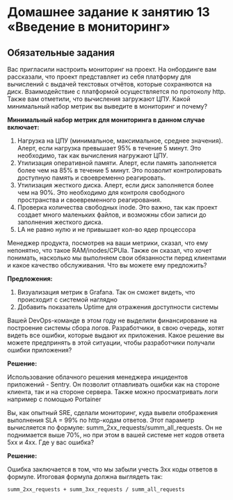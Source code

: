 # Домашнее задание к занятию 13 «Введение в мониторинг»

## Обязательные задания

Вас пригласили настроить мониторинг на проект. На онбординге вам рассказали, что проект представляет из себя платформу для вычислений с выдачей текстовых отчётов, которые сохраняются на диск. Взаимодействие с платформой осуществляется по протоколу http. Также вам отметили, что вычисления загружают ЦПУ. Какой минимальный набор метрик вы выведите в мониторинг и почему?


**Минимальный набор метрик для мониторинга в данном случае включает:**

1. Нагрузка на ЦПУ (минимальное, максимальное, среднее значения). Алерт, если нагрузка превышает 95% в течение 5 минут. Это необходимо, так как вычисления нагружают ЦПУ.
2. Утилизация оперативной памяти. Алерт, если память заполняется более чем на 85% в течение 5 минут. Это позволит контролировать доступную память и своевременно реагировать.
3. Утилизация жесткого диска. Алерт, если диск заполняется более чем на 90%. Это необходимо для контроля свободного пространства и своевременного реагирования.
4. Проверка количества свободных inode. Это важно, так как проект создает много маленьких файлов, и возможны сбои записи до заполнения жесткого диска.
5. LA не равно нулю и не привышает кол-во ядер процессора

Менеджер продукта, посмотрев на ваши метрики, сказал, что ему непонятно, что такое RAM/inodes/CPUla. Также он сказал, что хочет понимать, насколько мы выполняем свои обязанности перед клиентами и какое качество обслуживания. Что вы можете ему предложить?

**Предложения:**

1. Визуализация метрик в Grafana. Так он сможет видеть, что происходит с системой наглядно
2. Добавить показатель Uptime для отражения доступности системы

Вашей DevOps-команде в этом году не выделили финансирование на построение системы сбора логов. Разработчики, в свою очередь, хотят видеть все ошибки, которые выдают их приложения. Какое решение вы можете предпринять в этой ситуации, чтобы разработчики получали ошибки приложения?

**Решение:**

Использование облачного решения менеджера инцидентов приложений - Sentry. Он позволит отлавливать ошибки как на стороне клиента, так и на стороне сервера.
Также можно просматривать логи например с помощью Portainer


Вы, как опытный SRE, сделали мониторинг, куда вывели отображения выполнения SLA = 99% по http-кодам ответов. Этот параметр вычисляется по формуле: summ_2xx_requests/summ_all_requests. Он не поднимается выше 70%, но при этом в вашей системе нет кодов ответа 5xx и 4xx. Где у вас ошибка?

**Решение:**

Ошибка заключается в том, что мы забыли учесть 3хх коды ответов в формуле. Итоговая формула должна выглядеть так: 

```
summ_2xx_requests + summ_3xx_requests / summ_all_requests
```